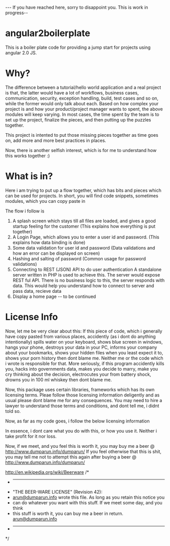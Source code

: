 --- If you have reached here, sorry to disappoint you. This is work in progress--

# angular2boilerplate
This is a boiler plate code for providing a jump start for projects using angular 2.0 JS.


# Why?
The difference between a tutorial/hello world application and a real project is that, the latter would have a lot of workflows, business cases, communication, security, exception handling, build, test cases and so on, while the former would only talk about each.
Based on how complex your project is and how your product/project manager wants to spent, the above modules will keep varying.
In most cases, the time spent by the team is to set up the project, finalize the pieces, and then putting up the puzzles together.

This project is intented to put those missing pieces together as time goes on, add more and more best practices in places.

Now, there is another selfish interest, which is for me to understand how this works together :)

# What is in?
Here i am trying to put up a flow together, which has bits and pieces which can be used for projects. 
In short, you will find code snippets, sometimes modules, which you can copy paste in 

The flow i follow is
1. A splash screen which stays till all files are loaded, and gives a good startup feeling for the customer
  (This explains how everything is put together)
2. A Login Page, which allows you to enter a user id and password.
  (This explains how data binding is done)
3. Some data validation for user id and password
  (Data validations and how an error can be displayed on screen)
4. Hashing and salting of password
  (Common usage for password validations)
5. Connecting to REST (JSON) API to do user authentication
  A standalone server written in PHP is used to achieve this. The server would expose REST ful API. There is no business       logic to this, the server responds with data.
  This would help you understand how to connect to server and pass data, recieve data
6. Display a home page -- to be continued


# License Info

Now, let me be very clear about this:
If this piece of code, which i generally have copy pasted from various places, accidently (as i dont do anything intentionally) spills water on your keyboard, shows blue screen in windows, hangs your phone, destroys your data in your PC, informs your company about your bookmarks, shows your hidden files when you least expect it to, shows your porn history then dont blame me. Neither me or the code which i wrote is responsible for that.
More seriously, if this program accidently kills you, hacks into governments data, makes you decide to marry, make you cry thinking about the decision, electrocutes your from battery shock, drowns you in 100 ml whiskey then dont blame me. 

Now, this package uses certain libraries, frameworks which has its own licensing terms. Pleae follow those licensing information deligently and as usual please dont blame me for any consequences. You may need to hire a lawyer to understand those terms and conditions, and dont tell me, i didnt told so.

Now, as far as my code goes, i follow the below licensing information

In essence, i dont care what you do with this, or how you use it. Neither i take profit for it nor loss.

Now, if we meet, and you feel this is worth it, you may buy me a beer @ http://www.dumparun.info/dumparun/
If you feel otherwise that this is shit, you may tell me not to attempt this again after buying a beer @ http://www.dumparun.info/dumparun/


http://en.wikipedia.org/wiki/Beerware
/*
 * ----------------------------------------------------------------------------
 * "THE BEER-WARE LICENSE" (Revision 42):
 * arun@dumparun.info wrote this file.  As long as you retain this notice you
 * can do whatever you want with this stuff. If we meet some day, and you think
 * this stuff is worth it, you can buy me a beer in return. arun@dumparun.info
 * ----------------------------------------------------------------------------
 */
